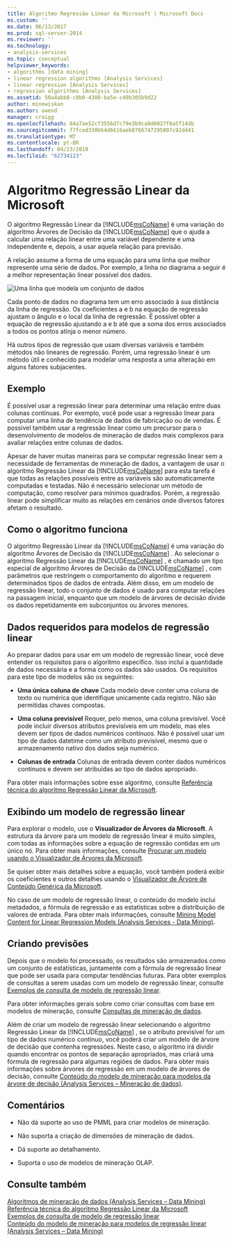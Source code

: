 ```yaml
---
title: Algoritmo Regressão Linear da Microsoft | Microsoft Docs
ms.custom: ''
ms.date: 06/13/2017
ms.prod: sql-server-2014
ms.reviewer: ''
ms.technology:
- analysis-services
ms.topic: conceptual
helpviewer_keywords:
- algorithms [data mining]
- linear regression algorithms [Analysis Services]
- linear regression [Analysis Services]
- regression algorithms [Analysis Services]
ms.assetid: 50a4abb8-c0b0-4380-ba5e-c49b305b9d22
author: minewiskan
ms.author: owend
manager: craigg
ms.openlocfilehash: 84a7ae52cf3556d7c79e3b9ca8d6027f8a5f14db
ms.sourcegitcommit: f7fced330b64d6616aeb8766747295807c92dd41
ms.translationtype: MT
ms.contentlocale: pt-BR
ms.lasthandoff: 04/23/2019
ms.locfileid: "62734123"
---
```

# <a name="microsoft-linear-regression-algorithm"></a>Algoritmo Regressão Linear da Microsoft
  O algoritmo Regressão Linear da [!INCLUDE[msCoName](../../includes/msconame-md.md)] é uma variação do algoritmo Árvores de Decisão da [!INCLUDE[msCoName](../../includes/msconame-md.md)] que o ajuda a calcular uma relação linear entre uma variável dependente e uma independente e, depois, a usar aquela relação para previsão.  
  
 A relação assume a forma de uma equação para uma linha que melhor represente uma série de dados. Por exemplo, a linha no diagrama a seguir é a melhor representação linear possível dos dados.  
  
 ![Uma linha que modela um conjunto de dados](../media/linear-regression.gif "uma linha que modela um conjunto de dados")  
  
 Cada ponto de dados no diagrama tem um erro associado à sua distância da linha de regressão. Os coeficientes a e b na equação de regressão ajustam o ângulo e o local da linha de regressão. É possível obter a equação de regressão ajustando a e b até que a soma dos erros associados a todos os pontos atinja o menor número.  
  
 Há outros tipos de regressão que usam diversas variáveis e também métodos não lineares de regressão. Porém, uma regressão linear é um método útil e conhecido para modelar uma resposta a uma alteração em alguns fatores subjacentes.  
  
## <a name="example"></a>Exemplo  
 É possível usar a regressão linear para determinar uma relação entre duas colunas contínuas. Por exemplo, você pode usar a regressão linear para computar uma linha de tendência de dados de fabricação ou de vendas. É possível também usar a regressão linear como um precursor para o desenvolvimento de modelos de mineração de dados mais complexos para avaliar relações entre colunas de dados.  
  
 Apesar de haver muitas maneiras para se computar regressão linear sem a necessidade de ferramentas de mineração de dados, a vantagem de usar o algoritmo Regressão Linear da [!INCLUDE[msCoName](../../includes/msconame-md.md)] para esta tarefa é que todas as relações possíveis entre as variáveis são automaticamente computadas e testadas. Não é necessário selecionar um método de computação, como resolver para mínimos quadrados. Porém, a regressão linear pode simplificar muito as relações em cenários onde diversos fatores afetam o resultado.  
  
## <a name="how-the-algorithm-works"></a>Como o algoritmo funciona  
 O algoritmo Regressão Linear da [!INCLUDE[msCoName](../../includes/msconame-md.md)] é uma variação do algoritmo Árvores de Decisão da [!INCLUDE[msCoName](../../includes/msconame-md.md)] . Ao selecionar o algoritmo Regressão Linear da [!INCLUDE[msCoName](../../includes/msconame-md.md)] , é chamado um tipo especial de algoritmo Árvores de Decisão da [!INCLUDE[msCoName](../../includes/msconame-md.md)] , com parâmetros que restringem o comportamento do algoritmo e requerem determinados tipos de dados de entrada. Além disso, em um modelo de regressão linear, todo o conjunto de dados é usado para computar relações na passagem inicial, enquanto que um modelo de árvores de decisão divide os dados repetidamente em subconjuntos ou árvores menores.  
  
## <a name="data-required-for-linear-regression-models"></a>Dados requeridos para modelos de regressão linear  
 Ao preparar dados para usar em um modelo de regressão linear, você deve entender os requisitos para o algoritmo específico. Isso inclui a quantidade de dados necessária e a forma como os dados são usados. Os requisitos para este tipo de modelos são os seguintes:  
  
-   **Uma única coluna de chave** Cada modelo deve conter uma coluna de texto ou numérica que identifique unicamente cada registro. Não são permitidas chaves compostas.  
  
-   **Uma coluna previsível** Requer, pelo menos, uma coluna previsível. Você pode incluir diversos atributos previsíveis em um modelo, mas eles devem ser tipos de dados numéricos contínuos. Não é possível usar um tipo de dados datetime como um atributo previsível, mesmo que o armazenamento nativo dos dados seja numérico.  
  
-   **Colunas de entrada** Colunas de entrada devem conter dados numéricos contínuos e devem ser atribuídas ao tipo de dados apropriado.  
  
 Para obter mais informações sobre esse algoritmo, consulte [Referência técnica do algoritmo Regressão Linear da Microsoft](microsoft-linear-regression-algorithm-technical-reference.md).  
  
## <a name="viewing-a-linear-regression-model"></a>Exibindo um modelo de regressão linear  
 Para explorar o modelo, use o **Visualizador de Árvores da Microsoft**. A estrutura da árvore para um modelo de regressão linear é muito simples, com todas as informações sobre a equação de regressão contidas em um único nó. Para obter mais informações, consulte [Procurar um modelo usando o Visualizador de Árvores da Microsoft](browse-a-model-using-the-microsoft-tree-viewer.md).  
  
 Se quiser obter mais detalhes sobre a equação, você também poderá exibir os coeficientes e outros detalhes usando o [Visualizador de Árvore de Conteúdo Genérica da Microsoft](browse-a-model-using-the-microsoft-generic-content-tree-viewer.md).  
  
 No caso de um modelo de regressão linear, o conteúdo do modelo inclui metadados, a fórmula de regressão e as estatísticas sobre a distribuição de valores de entrada. Para obter mais informações, consulte [Mining Model Content for Linear Regression Models &#40;Analysis Services - Data Mining&#41;](mining-model-content-for-linear-regression-models-analysis-services-data-mining.md).  
  
## <a name="creating-predictions"></a>Criando previsões  
 Depois que o modelo foi processado, os resultados são armazenados como um conjunto de estatísticas, juntamente com a fórmula de regressão linear que pode ser usada para computar tendências futuras. Para obter exemplos de consultas a serem usadas com um modelo de regressão linear, consulte [Exemplos de consulta de modelo de regressão linear](linear-regression-model-query-examples.md).  
  
 Para obter informações gerais sobre como criar consultas com base em modelos de mineração, consulte [Consultas de mineração de dados](data-mining-queries.md).  
  
 Além de criar um modelo de regressão linear selecionando o algoritmo Regressão Linear da [!INCLUDE[msCoName](../../includes/msconame-md.md)] , se o atributo previsível for um tipo de dados numérico contínuo, você poderá criar um modelo de árvore de decisão que contenha regressões. Neste caso, o algoritmo irá dividir quando encontrar os pontos de separação apropriados, mas criará uma fórmula de regressão para algumas regiões de dados. Para obter mais informações sobre árvores de regressão em um modelo de árvores de decisão, consulte [Conteúdo do modelo de mineração para modelos da árvore de decisão &#40;Analysis Services – Mineração de dados&#41;](mining-model-content-for-decision-tree-models-analysis-services-data-mining.md).  
  
## <a name="remarks"></a>Comentários  
  
-   Não dá suporte ao uso de PMML para criar modelos de mineração.  
  
-   Não suporta a criação de dimensões de mineração de dados.  
  
-   Dá suporte ao detalhamento.  
  
-   Suporta o uso de modelos de mineração OLAP.  
  
## <a name="see-also"></a>Consulte também  
 [Algoritmos de mineração de dados &#40;Analysis Services – Data Mining&#41;](data-mining-algorithms-analysis-services-data-mining.md)   
 [Referência técnica do algoritmo Regressão Linear da Microsoft](microsoft-linear-regression-algorithm-technical-reference.md)   
 [Exemplos de consulta de modelo de regressão linear](linear-regression-model-query-examples.md)   
 [Conteúdo do modelo de mineração para modelos de regressão linear &#40;Analysis Services – Data Mining&#41;](mining-model-content-for-linear-regression-models-analysis-services-data-mining.md)  
  
  
